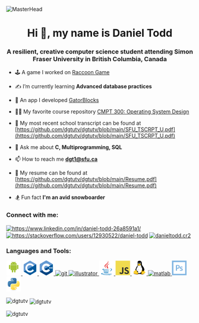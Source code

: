 ![MasterHead](https://i.ibb.co/J5c2nTq/IMG-8044.jpg)
<h1 align="center">Hi 👋, my name is Daniel Todd</h1>
<h3 align="center">A resilient, creative computer science student attending Simon Fraser University in British Columbia, Canada</h3>



- 🕹️ A game I worked on [Raccoon Game](https://github.com/dgtutv/RaccoonGame)

- ✍️ I’m currently learning **Advanced database practices**

- 📱 An app I developed [GatorBlocks](https://github.com/dgtutv/Gatorblocks-Wear)

- 👨‍💻 My favorite course repository [CMPT 300: Operating System Design](https://github.com/dgtutv/CMPT-300)

- 🧾 My most recent school transcript can be found at [https://github.com/dgtutv/dgtutv/blob/main/SFU_TSCRPT_U.pdf](https://github.com/dgtutv/dgtutv/blob/main/SFU_TSCRPT_U.pdf)

- 💬 Ask me about **C, Multiprogramming, SQL**

- 📫 How to reach me **dgt1@sfu.ca**

- 📰 My resume can be found at [https://github.com/dgtutv/dgtutv/blob/main/Resume.pdf](https://github.com/dgtutv/dgtutv/blob/main/Resume.pdf)

- 🏂 Fun fact **I'm an avid snowboarder**

<h3 align="left">Connect with me:</h3>
<p align="left">
<a href="https://www.linkedin.com/in/daniel-todd-26a8591a1/?lipi=urn%3Ali%3Apage%3Ad_flagship3_feed%3BDE1gUswsQ5anyhYPVJ5neA%3D%3D" target="blank"><img align="center" src="https://raw.githubusercontent.com/rahuldkjain/github-profile-readme-generator/master/src/images/icons/Social/linked-in-alt.svg" alt="https://www.linkedin.com/in/daniel-todd-26a8591a1/" height="30" width="40" /></a>
<a href="https://stackoverflow.com/users/https://stackoverflow.com/users/12930522/daniel-todd" target="blank"><img align="center" src="https://raw.githubusercontent.com/rahuldkjain/github-profile-readme-generator/master/src/images/icons/Social/stack-overflow.svg" alt="https://stackoverflow.com/users/12930522/daniel-todd" height="30" width="40" /></a>
<a href="https://instagram.com/danieltodd.cr2" target="blank"><img align="center" src="https://raw.githubusercontent.com/rahuldkjain/github-profile-readme-generator/master/src/images/icons/Social/instagram.svg" alt="danieltodd.cr2" height="30" width="40" /></a>
</p>

<h3 align="left">Languages and Tools:</h3>
<p align="left"> <a href="https://developer.android.com" target="_blank" rel="noreferrer"> <img src="https://raw.githubusercontent.com/devicons/devicon/master/icons/android/android-original-wordmark.svg" alt="android" width="40" height="40"/> </a> <a href="https://www.cprogramming.com/" target="_blank" rel="noreferrer"> <img src="https://raw.githubusercontent.com/devicons/devicon/master/icons/c/c-original.svg" alt="c" width="40" height="40"/> </a> <a href="https://www.w3schools.com/cpp/" target="_blank" rel="noreferrer"> <img src="https://raw.githubusercontent.com/devicons/devicon/master/icons/cplusplus/cplusplus-original.svg" alt="cplusplus" width="40" height="40"/> </a> <a href="https://git-scm.com/" target="_blank" rel="noreferrer"> <img src="https://www.vectorlogo.zone/logos/git-scm/git-scm-icon.svg" alt="git" width="40" height="40"/> </a> <a href="https://www.adobe.com/in/products/illustrator.html" target="_blank" rel="noreferrer"> <img src="https://www.vectorlogo.zone/logos/adobe_illustrator/adobe_illustrator-icon.svg" alt="illustrator" width="40" height="40"/> </a> <a href="https://www.java.com" target="_blank" rel="noreferrer"> <img src="https://raw.githubusercontent.com/devicons/devicon/master/icons/java/java-original.svg" alt="java" width="40" height="40"/> </a> <a href="https://developer.mozilla.org/en-US/docs/Web/JavaScript" target="_blank" rel="noreferrer"> <img src="https://raw.githubusercontent.com/devicons/devicon/master/icons/javascript/javascript-original.svg" alt="javascript" width="40" height="40"/> </a> <a href="https://www.linux.org/" target="_blank" rel="noreferrer"> <img src="https://raw.githubusercontent.com/devicons/devicon/master/icons/linux/linux-original.svg" alt="linux" width="40" height="40"/> </a> <a href="https://www.mathworks.com/" target="_blank" rel="noreferrer"> <img src="https://upload.wikimedia.org/wikipedia/commons/2/21/Matlab_Logo.png" alt="matlab" width="40" height="40"/> </a> <a href="https://www.photoshop.com/en" target="_blank" rel="noreferrer"> <img src="https://raw.githubusercontent.com/devicons/devicon/master/icons/photoshop/photoshop-line.svg" alt="photoshop" width="40" height="40"/> </a> <a href="https://www.python.org" target="_blank" rel="noreferrer"> <img src="https://raw.githubusercontent.com/devicons/devicon/master/icons/python/python-original.svg" alt="python" width="40" height="40"/> </a> </p>

<p><img align="left" src="https://github-readme-stats.vercel.app/api/top-langs?username=dgtutv&show_icons=true&locale=en&layout=compact" alt="dgtutv" /></p>

<p>&nbsp;<img align="center" src="https://github-readme-stats.vercel.app/api?username=dgtutv&show_icons=true&locale=en" alt="dgtutv" /></p>

<p><img align="center" src="https://github-readme-streak-stats.herokuapp.com/?user=dgtutv&" alt="dgtutv" /></p>
